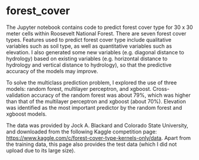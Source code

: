 # forest_cover
The Jupyter notebook contains code to predict forest cover type for 30 x 30 meter cells within Roosevelt National Forest. There are seven forest cover types. Features used to predict forest cover type include qualitative variables such as soil type, as well as quantitative variables such as elevation. I also generated some new variables (e.g. diagonal distance to hydrology) based on existing variables (e.g. horizontal distance to hydrology and vertical distance to hydrology), so that the predictive accuracy of the models may improve.

To solve the multiclass prediction problem, I explored the use of three models: random forest, multilayer perceptron, and xgboost. Cross-validation accuracy of the random forest was about 79%, which was higher than that of the multilayer perceptron and xgboost (about 70%). Elevation was identified as the most important predictor by the random forest and xgboost models.

The data was provided by Jock A. Blackard and Colorado State University, and downloaded from the following Kaggle competition page: https://www.kaggle.com/c/forest-cover-type-kernels-only/data. Apart from the training data, this page also provides the test data (which I did not upload due to its large size).
